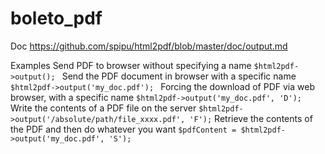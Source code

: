 # boleto_pdf

Doc
https://github.com/spipu/html2pdf/blob/master/doc/output.md

Examples
Send PDF to browser without specifying a name
`$html2pdf->output(); `
Send the PDF document in browser with a specific name
`$html2pdf->output('my_doc.pdf'); `
Forcing the download of PDF via web browser, with a specific name
`$html2pdf->output('my_doc.pdf', 'D'); `
Write the contents of a PDF file on the server
`$html2pdf->output('/absolute/path/file_xxxx.pdf', 'F');`
Retrieve the contents of the PDF and then do whatever you want
`$pdfContent = $html2pdf->output('my_doc.pdf', 'S');`